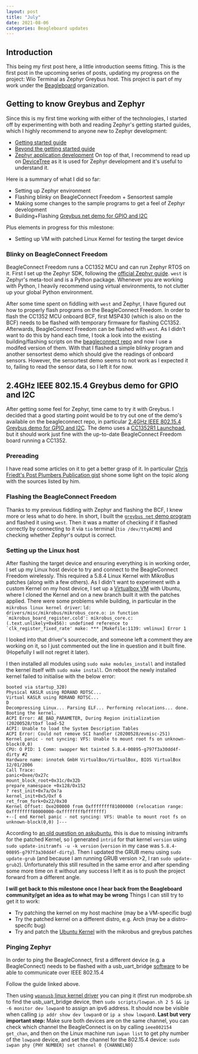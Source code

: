 ```yaml
---
layout: post
title: "July"
date: 2021-08-06
categories: Beagleboard updates
---
```


## Introduction
This being my first post here, a little introduction seems fitting. This is the first post in the upcoming series of posts, updating my progress on the project: Wio Terminal as Zephyr Greybus host. This project is part of my work under the [Beagleboard](https://beagleboard.org/) organization.


## Getting to know Greybus and Zephyr
Since this is my first time working with either of the technologies, I started off by experimenting with both and reading Zephyr's getting started guides, which I highly recommend to anyone new to Zephyr development:
* [Getting started guide](https://docs.zephyrproject.org/latest/getting_started/index.html)
* [Beyond the getting started guide](https://docs.zephyrproject.org/latest/guides/beyond-GSG.html#beyond-gsg)
* [Zephyr application development](https://docs.zephyrproject.org/latest/application/index.html#application)
On top of that, I recommend to read up on [DeviceTree](https://docs.zephyrproject.org/latest/reference/devicetree/index.html#devicetree) as it is used for Zephyr development and it's useful to understand it.

Here is a summary of what I did so far:
* Setting up Zephyr environment
* Flashing blinky on BeagleConnect Freedom + Sensortest sample
* Making some changes to the sample programs to get a feel of Zephyr development
* Building+Flashing [Greybus net demo for GPIO and I2C](https://github.com/jadonk/beagleconnect#24ghz-ieee-802154-greybus-demo-for-gpio-and-i2c)

Plus elements in progress for this milestone:
* Setting up VM with patched Linux Kernel for testing the target device

### Blinky on BeagleConnect Freedom

BeagleConnect Freedom runs a CC1352 MCU and can run Zephyr RTOS on it. First I set up the Zephyr SDK, following the [official Zephyr guide](https://docs.zephyrproject.org/latest/getting_started/index.html). `west` is Zephyr's meta-tool and is a Python package. Whenever you are working with Python, I heavily recommend using virtual environments, to not clutter up your global Python environment.

After some time spent on fiddling with `west` and Zephyr, I have figured out how to properly flash programs on the BeagleConnect Freedom. In order to flash the CC1352 MCU onboard BCF, first MSP430 (which is also on the BCF) needs to be flashed with temporary firmware for flashing CC1352. Afterwards, BeagleConnect Freedom can be flashed with `west`.
As I didn't want to do this by hand each time, I took a look into the existing building/flashing scripts on the [beagleconnect repo](https://github.com/jadonk/beagleconnect/tree/master/sw) and now I use a modifed version of them. With that I flashed a simple blinky program and another sensortest demo which should give the readings of onboard sensors. However, the sensortest demo seems to not work as I expected it to, failing to read the sensor data, so I left it for now.

<!-- TODO Include image here -->

## 2.4GHz IEEE 802.15.4 Greybus demo for GPIO and I2C
After getting some feel for Zephyr, time came to try it with Greybus. I decided that a good starting point would be to try out one of the demo's available on the beagleconnect repo, in particular [2.4GHz IEEE 802.15.4 Greybus demo for GPIO and I2C](https://github.com/jadonk/beagleconnect#24ghz-ieee-802154-greybus-demo-for-gpio-and-i2c). The demo uses a [CC1352R1 Launchpad](https://www.ti.com/tool/LAUNCHXL-CC1352R1), but it should work just fine with the up-to-date BeagleConnect Freedom board running a CC1352.

### Prereading
I have read some articles on it to get a better grasp of it. In particular [Chris Friedt's Post Plumbers Publication gist](https://gist.github.com/cfriedt/1de7ba75c04d0e403cbdcb9555d0c795) shone some light on the topic along with the sources listed by him.

### Flashing the BeagleConnect Freedom
Thanks to my previous fiddling with Zephyr and flashing the BCF, I knew more or less what to do here. In short, I built the [`greybus net` demo program](https://github.com/jadonk/greybus-for-zephyr/tree/a08b3c297e5ac597b93956a76aa2e64043b65f8e/samples/subsys/greybus/net) and flashed it using `west`. Then it was a matter of checking if it flashed correctly by connecting to it via `tio` terminal (`tio /dev/ttyACM0`) and checking whether Zephyr's output is correct.

### Setting up the Linux host
After flashing the target device and ensuring everything is in working order, I set up my Linux host device to try and connect to the BeagleConnect Freedom wirelessly. This required a 5.8.4 Linux Kernel with MikroBus patches (along with a few others). 
As I didn't want to experiment with a custom Kernel on my host device, I set up a [Virtualbox VM](https://www.virtualbox.org/) with Ubuntu, where I cloned the Kernel and on a new branch built it with the patches applied. There were some problems while building, in particular in the `mikrobus linux kernel driver`: 
```ld: drivers/misc/mikrobus/mikrobus_core.o: in function `mikrobus_board_register.cold':
mikrobus_core.c:(.text.unlikely+0x456): undefined reference to `clk_register_fixed_rate'
make: *** [Makefile:1139: vmlinux] Error 1```

I looked into that driver's sourcecode, and someone left a comment they are working on it, so I just commented out the line in question and it built fine. (Hopefully I will not regret it later).

I then installed all modules using `sudo make modules_install` and installed the kernel itself with `sudo make install`. On reboot the newly installed kernel failed to initialise with the below error:
```
booted via startup_320)
Physical KASLR using RDRAND RDTSC...
Virtual KASLR using RDRAND RDTSC...
D
Decompressing Linux... Parsing ELF... Performing relocations... done.
Booting the kernel.
ACPI Error: AE_BAD_PARAMETER, During Region initialization (20200528/tbxf load-52
ACPI: Unable to load the System Description Tables
ACPI Error: Could not remove SCI handler (20200528/evmisc-251)
Kernel panic - not syncing: VFS: Unable to mount root fs on unknown-block(0,0)
CPU: O PID: 1 Comm: swapper Not tainted 5.8.4-00895-g797f3a30dd4f-dirty #2
Hardware name: innotek GmbH VirtualBox/VirtualBox, BIOS VirtualBox 12/01/2006
Call Trace:
panic+Oxee/Ox27c
mount_block_root+0x31c/0x32b
prepare_namespace +0x128/Ox152
? rest_init+0x7a/Ox?a
kernel_init+0x5/Oxf 6
ret_from_fork+Ox22/0x30
Kernel Offset: Oxe200000 from Oxffffffff81000000 (relocation range: Oxffffffff80000000-Oxffffffffbfffffff)
+--[ end Kernel panic - not syncing: VFS: Unable to mount root fs on unknown-block(0,0) ]---
```

According to [an old question on askubuntu](https://askubuntu.com/questions/41930/kernel-panic-not-syncing-vfs-unable-to-mount-root-fs-on-unknown-block0-0), this is due to missing initramfs for the patched Kernel, so I generated `intrid` for that kernel `version` using `sudo update-initramfs -u -k version` (`version` in my case was `5.8.4-00895-g797f3a30dd4f-dirty`).
Then I updated the GRUB menu using `sudo update-grub` (and because I am running GRUB version >2, I ran `sudo update-grub2`). 
Unfortunately this still resulted in the same error and after spending some more time on it without any success I left it as is to push the project forward from a different angle.

**I will get back to this milestone once I hear back from the Beagleboard community/get an idea as to what may be wrong** Things I can still try to get it to work:
* Try patching the kernel on my host machine (may be a VM-specific bug)
* Try the patched kernel on a different distro, e.g. Arch (may be a distro-specifc bug)
* Try and patch the [Ubuntu Kernel](https://wiki.ubuntu.com/Kernel/BuildYourOwnKernel) with the mikrobus and greybus patches


### Pinging Zephyr

In order to ping the BeagleConnect, first a different device (e.g. a BeagleConnect) needs to be flashed with a usb_uart_bridge [software](https://github.com/jadonk/msp430F55xx_usb_uart_bridge) to be able to communicate over IEEE 802.15.4

Follow the guide linked above.

Then using [`wpanusb` linux kernel driver](https://github.com/jadonk/wpanusb#configuring-6lowpan-address) you can ping it (first run modprobe.sh to find the usb_uart_bridge device, then `sudo scripts/lowpan.sh 2 5 && ip -6 monitor dev lowpan0` to assign an ipv6 address. It should now be visible when calling `ip addr show dev lowpan0` or `ip a show lowpan0`. **Last but very important step:** Make sure both devices are on the same channel, you can check which channel the BeagleConnect is on by calling `ieee802154 get_chan`, and then on the Linux machine run `iwpan list` to get phy number of the `lowpan0` device, and set the channel for the 802.15.4 device: `sudo iwpan phy {PHY NUMBER} set channel 0 {CHANNELNO}`

